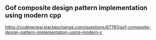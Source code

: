 ## Gof composite design pattern implementation using modern cpp

https://codereview.stackexchange.com/questions/67761/gof-composite-design-pattern-implementation-using-modern-c
